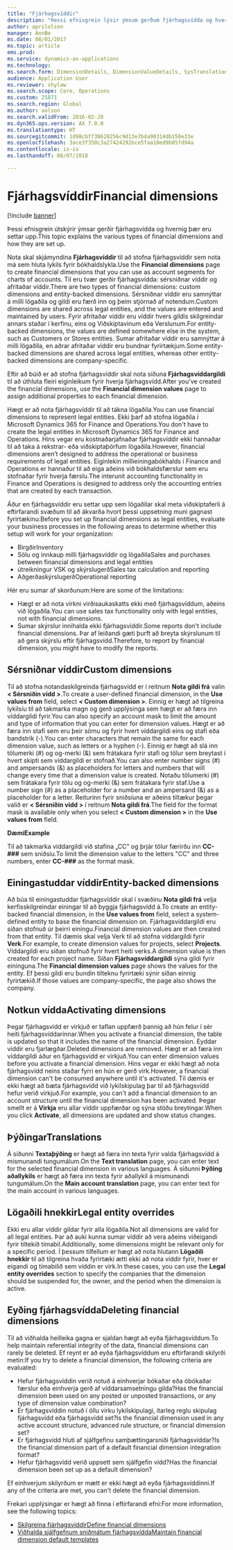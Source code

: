 ```yaml
---
title: "Fjárhagsvíddir"
description: "Þessi efnisgrein lýsir ýmsum gerðum fjárhagsvídda og hvernig þær eru settar upp."
author: aprilolson
manager: AnnBe
ms.date: 08/01/2017
ms.topic: article
ems.prod: 
ms.service: dynamics-ax-applications
ms.technology: 
ms.search.form: DimensionDetails, DimensionValueDetails, SysTranslationDetail
audience: Application User
ms.reviewer: shylaw
ms.search.scope: Core, Operations
ms.custom: 25871
ms.search.region: Global
ms.author: aolson
ms.search.validFrom: 2016-02-28
ms.dyn365.ops.version: AX 7.0.0
ms.translationtype: HT
ms.sourcegitcommit: 1d98cbff30620256c9d13e7b4a90314db150e33e
ms.openlocfilehash: 3ace3f350c3a27424292bce5faa10ed9b85fd94a
ms.contentlocale: is-is
ms.lasthandoff: 08/07/2018

---
```


# <a name="financial-dimensions"></a><span data-ttu-id="7438e-103">Fjárhagsvíddir</span><span class="sxs-lookup"><span data-stu-id="7438e-103">Financial dimensions</span></span>

[!include [banner](../includes/banner.md)]

<span data-ttu-id="7438e-104">Þessi efnisgrein útskýrir ýmsar gerðir fjárhagsvídda og hvernig þær eru settar upp.</span><span class="sxs-lookup"><span data-stu-id="7438e-104">This topic explains the various types of financial dimensions and how they are set up.</span></span>

<span data-ttu-id="7438e-105">Nota skal skjámyndina **Fjárhagsvíddir** til að stofna fjárhagsvíddir sem nota má sem hluta lykils fyrir bókhaldslykla.</span><span class="sxs-lookup"><span data-stu-id="7438e-105">Use the **Financial dimensions** page to create financial dimensions that you can use as account segments for charts of accounts.</span></span> <span data-ttu-id="7438e-106">Til eru tvær gerðir fjárhagsvídda: sérsniðnar víddir og afritaðar víddir.</span><span class="sxs-lookup"><span data-stu-id="7438e-106">There are two types of financial dimensions: custom dimensions and entity-backed dimensions.</span></span> <span data-ttu-id="7438e-107">Sérsniðnar víddir eru samnýttar á milli lögaðila og gildi eru færð inn og þeim stjórnað af notendum.</span><span class="sxs-lookup"><span data-stu-id="7438e-107">Custom dimensions are shared across legal entities, and the values are entered and maintained by users.</span></span> <span data-ttu-id="7438e-108">Fyrir afritaðar víddir eru víddir hvers gildis skilgreindar annars staðar í kerfinu, eins og Viðskiptavinum eða Verslunum.</span><span class="sxs-lookup"><span data-stu-id="7438e-108">For entity-backed dimensions, the values are defined somewhere else in the system, such as Customers or Stores entities.</span></span> <span data-ttu-id="7438e-109">Sumar afritaðar víddir eru samnýttar á milli lögaðila, en aðrar afritaðar víddir eru bundnar fyrirtækjum.</span><span class="sxs-lookup"><span data-stu-id="7438e-109">Some entity-backed dimensions are shared across legal entities, whereas other entity-backed dimensions are company-specific.</span></span> 

<span data-ttu-id="7438e-110">Eftir að búið er að stofna fjárhagsvíddir skal nota síðuna **Fjárhagsvíddargildi** til að úthluta fleiri eiginleikum fyrir hverja fjárhagsvídd.</span><span class="sxs-lookup"><span data-stu-id="7438e-110">After you've created the financial dimensions, use the **Financial dimension values** page to assign additional properties to each financial dimension.</span></span> 

<span data-ttu-id="7438e-111">Hægt er að nota fjárhagsvíddir til að tákna lögaðila.</span><span class="sxs-lookup"><span data-stu-id="7438e-111">You can use financial dimensions to represent legal entities.</span></span> <span data-ttu-id="7438e-112">Ekki þarf að stofna lögaðila í Microsoft Dynamics 365 for Finance and Operations.</span><span class="sxs-lookup"><span data-stu-id="7438e-112">You don't have to create the legal entities in Microsoft Dynamics 365 for Finance and Operations.</span></span> <span data-ttu-id="7438e-113">Hins vegar eru kostnaðarjafnaðar fjárhagsvíddir ekki hannaðar til að taka á rekstrar- eða viðskiptaþörfum lögaðila.</span><span class="sxs-lookup"><span data-stu-id="7438e-113">However, financial dimensions aren’t designed to address the operational or business requirements of legal entities.</span></span> <span data-ttu-id="7438e-114">Eiginlekin millieiningabókhalds í Finance and Operations er hannaður til að eiga aðeins við bókhaldsfærslur sem eru stofnaðar fyrir hverja færslu.</span><span class="sxs-lookup"><span data-stu-id="7438e-114">The interunit accounting functionality in Finance and Operations is designed to address only the accounting entries that are created by each transaction.</span></span> 

<span data-ttu-id="7438e-115">Áður en fjárhagsvíddir eru settar upp sem lögaðilar skal meta viðskiptaferli á eftirfarandi svæðum til að ákvarða hvort þessi uppsetning muni gagnast fyrirtækinu:</span><span class="sxs-lookup"><span data-stu-id="7438e-115">Before you set up financial dimensions as legal entities, evaluate your business processes in the following areas to determine whether this setup will work for your organization:</span></span>

- <span data-ttu-id="7438e-116">Birgðir</span><span class="sxs-lookup"><span data-stu-id="7438e-116">Inventory</span></span>
- <span data-ttu-id="7438e-117">Sölu og innkaup milli fjárhagsvíddir og lögaðila</span><span class="sxs-lookup"><span data-stu-id="7438e-117">Sales and purchases between financial dimensions and legal entities</span></span>
- <span data-ttu-id="7438e-118">útreikningur VSK og skýrslugerð</span><span class="sxs-lookup"><span data-stu-id="7438e-118">Sales tax calculation and reporting</span></span>
- <span data-ttu-id="7438e-119">Aðgerðaskýrslugerð</span><span class="sxs-lookup"><span data-stu-id="7438e-119">Operational reporting</span></span>

<span data-ttu-id="7438e-120">Hér eru sumar af skorðunum:</span><span class="sxs-lookup"><span data-stu-id="7438e-120">Here are some of the limitations:</span></span>

- <span data-ttu-id="7438e-121">Hægt er að nota virkni virðisaukaskatts ekki með fjárhagsvíddum, aðeins við lögaðila.</span><span class="sxs-lookup"><span data-stu-id="7438e-121">You can use sales tax functionality only with legal entities, not with financial dimensions.</span></span>
- <span data-ttu-id="7438e-122">Sumar skýrslur innihalda ekki fjárhagsvíddir.</span><span class="sxs-lookup"><span data-stu-id="7438e-122">Some reports don't include financial dimensions.</span></span> <span data-ttu-id="7438e-123">Þar af leiðandi gæti þurft að breyta skýrslunum til að gera skýrslu eftir fjárhagsvídd.</span><span class="sxs-lookup"><span data-stu-id="7438e-123">Therefore, to report by financial dimension, you might have to modify the reports.</span></span>

## <a name="custom-dimensions"></a><span data-ttu-id="7438e-124">Sérsniðnar víddir</span><span class="sxs-lookup"><span data-stu-id="7438e-124">Custom dimensions</span></span>

<span data-ttu-id="7438e-125">Til að stofna notandaskilgreinda fjárhagsvídd er í reitnum **Nota gildi frá** valin **&lt; Sérsniðin vídd &gt;**.</span><span class="sxs-lookup"><span data-stu-id="7438e-125">To create a user-defined financial dimension, in the **Use values from** field, select **&lt; Custom dimension &gt;**.</span></span> <span data-ttu-id="7438e-126">Einnig er hægt að tilgreina lykilsíu til að takmarka magn og gerð upplýsinga sem hægt er að færa inn víddargildi fyrir.</span><span class="sxs-lookup"><span data-stu-id="7438e-126">You can also specify an account mask to limit the amount and type of information that you can enter for dimension values.</span></span> <span data-ttu-id="7438e-127">Hægt er að færa inn stafi sem eru þeir sömu og fyrir hvert víddargildi eins og stafi eða bandstrik (-).</span><span class="sxs-lookup"><span data-stu-id="7438e-127">You can enter characters that remain the same for each dimension value, such as letters or a hyphen (-).</span></span> <span data-ttu-id="7438e-128">Einnig er hægt að slá inn tölumerki (\#) og og-merki (&) sem frátakara fyrir stafi og tölur sem breytast í hvert skipti sem víddargildi er stofnað.</span><span class="sxs-lookup"><span data-stu-id="7438e-128">You can also enter number signs (\#) and ampersands (&) as placeholders for letters and numbers that will change every time that a dimension value is created.</span></span> <span data-ttu-id="7438e-129">Notaðu tölumerki (\#) sem frátakara fyrir tölu og og-merki (&) sem frátakara fyrir staf.</span><span class="sxs-lookup"><span data-stu-id="7438e-129">Use a number sign (\#) as a placeholder for a number and an ampersand (&) as a placeholder for a letter.</span></span> <span data-ttu-id="7438e-130">Reiturinn fyrir sniðsíuna er aðeins tiltækur þegar valið er **&lt; Sérsniðin vídd &gt;** í reitnum **Nota gildi frá**.</span><span class="sxs-lookup"><span data-stu-id="7438e-130">The field for the format mask is available only when you select **&lt; Custom dimension &gt;** in the **Use values from** field.</span></span>

<span data-ttu-id="7438e-131">**Dæmi**</span><span class="sxs-lookup"><span data-stu-id="7438e-131">**Example**</span></span>

<span data-ttu-id="7438e-132">Til að takmarka víddargildi við stafina „CC“ og þrjár tölur færirðu inn **CC-\#\#\#** sem sniðsíu.</span><span class="sxs-lookup"><span data-stu-id="7438e-132">To limit the dimension value to the letters "CC" and three numbers, enter **CC-\#\#\#** as the format mask.</span></span>

## <a name="entity-backed-dimensions"></a><span data-ttu-id="7438e-133">Einingastuddar víddir</span><span class="sxs-lookup"><span data-stu-id="7438e-133">Entity-backed dimensions</span></span>

<span data-ttu-id="7438e-134">Að búa til einingastuddar fjárhagsvíddir skal í svæðinu **Nota gildi frá** velja kerfisskilgreindar einingar til að byggja fjárhagsvídd á.</span><span class="sxs-lookup"><span data-stu-id="7438e-134">To create an entity-backed financial dimension, in the **Use values from** field, select a system-defined entity to base the financial dimension on.</span></span> <span data-ttu-id="7438e-135">Fjárhagsvíddargildi eru síðan stofnuð úr þeirri einingu.</span><span class="sxs-lookup"><span data-stu-id="7438e-135">Financial dimension values are then created from that entity.</span></span> <span data-ttu-id="7438e-136">Til dæmis skal velja Verk til að stofna víddargildi fyrir **Verk**.</span><span class="sxs-lookup"><span data-stu-id="7438e-136">For example, to create dimension values for projects, select **Projects**.</span></span> <span data-ttu-id="7438e-137">Víddargildi eru síðan stofnuð fyrir hvert heiti verks.</span><span class="sxs-lookup"><span data-stu-id="7438e-137">A dimension value is then created for each project name.</span></span> <span data-ttu-id="7438e-138">Síðan **Fjárhagsvíddargildi** sýna gildi fyrir eininguna.</span><span class="sxs-lookup"><span data-stu-id="7438e-138">The **Financial dimension values** page shows the values for the entity.</span></span> <span data-ttu-id="7438e-139">Ef þessi gildi eru bundin tilteknu fyrirtæki sýnir síðan einnig fyrirtækið.</span><span class="sxs-lookup"><span data-stu-id="7438e-139">If those values are company-specific, the page also shows the company.</span></span>

## <a name="activating-dimensions"></a><span data-ttu-id="7438e-140">Notkun vídda</span><span class="sxs-lookup"><span data-stu-id="7438e-140">Activating dimensions</span></span>

<span data-ttu-id="7438e-141">Þegar fjárhagsvídd er virkjuð er taflan uppfærð þannig að hún felur í sér heiti fjárhagsvíddarinnar.</span><span class="sxs-lookup"><span data-stu-id="7438e-141">When you activate a financial dimension, the table is updated so that it includes the name of the financial dimension.</span></span> <span data-ttu-id="7438e-142">Eyddar víddir eru fjarlægðar.</span><span class="sxs-lookup"><span data-stu-id="7438e-142">Deleted dimensions are removed.</span></span> <span data-ttu-id="7438e-143">Hægt er að færa inn víddargildi áður en fjárhagsvídd er virkjuð.</span><span class="sxs-lookup"><span data-stu-id="7438e-143">You can enter dimension values before you activate a financial dimension.</span></span> <span data-ttu-id="7438e-144">Hins vegar er ekki hægt að nota fjárhagsvídd neins staðar fyrri en hún er gerð virk.</span><span class="sxs-lookup"><span data-stu-id="7438e-144">However, a financial dimension can't be consumed anywhere until it's activated.</span></span> <span data-ttu-id="7438e-145">Til dæmis er ekki hægt að bæta fjárhagsvídd við lykilskipulag þar til að fjárhagsvídd hefur verið virkjuð.</span><span class="sxs-lookup"><span data-stu-id="7438e-145">For example, you can't add a financial dimension to an account structure until the financial dimension has been activated.</span></span> <span data-ttu-id="7438e-146">Þegar smellt er á **Virkja** eru allar víddir uppfærðar og sýna stöðu breytingar.</span><span class="sxs-lookup"><span data-stu-id="7438e-146">When you click **Activate**, all dimensions are updated and show status changes.</span></span> 

## <a name="translations"></a><span data-ttu-id="7438e-147">Þýðingar</span><span class="sxs-lookup"><span data-stu-id="7438e-147">Translations</span></span>

<span data-ttu-id="7438e-148">Á síðunni **Textaþýðing** er hægt að færa inn texta fyrir valda fjárhagsvídd á mismunandi tungumálum.</span><span class="sxs-lookup"><span data-stu-id="7438e-148">On the **Text translation** page, you can enter text for the selected financial dimension in various languages.</span></span> <span data-ttu-id="7438e-149">Á síðunni **Þýðing aðallykils** er hægt að færa inn texta fyrir aðallykil á mismunandi tungumálum.</span><span class="sxs-lookup"><span data-stu-id="7438e-149">On the **Main account translation** page, you can enter text for the main account in various languages.</span></span> 

## <a name="legal-entity-overrides"></a><span data-ttu-id="7438e-150">Lögaðili hnekkir</span><span class="sxs-lookup"><span data-stu-id="7438e-150">Legal entity overrides</span></span>

<span data-ttu-id="7438e-151">Ekki eru allar víddir gildar fyrir alla lögaðila.</span><span class="sxs-lookup"><span data-stu-id="7438e-151">Not all dimensions are valid for all legal entities.</span></span> <span data-ttu-id="7438e-152">Þar að auki kunna sumar víddir að vera aðeins viðeigandi fyrir tiltekið tímabil.</span><span class="sxs-lookup"><span data-stu-id="7438e-152">Additionally, some dimensions might be relevant only for a specific period.</span></span> <span data-ttu-id="7438e-153">Í þessum tilfellum er hægt að nota hlutann **Lögaðili hnekkir** til að tilgreina hvaða fyrirtæki ætti ekki að nota víddir fyrir, hver er eigandi og tímabilið sem víddin er virk.</span><span class="sxs-lookup"><span data-stu-id="7438e-153">In these cases, you can use the **Legal entity overrides** section to specify the companies that the dimension should be suspended for, the owner, and the period when the dimension is active.</span></span>

## <a name="deleting-financial-dimensions"></a><span data-ttu-id="7438e-154">Eyðing fjárhagsvídda</span><span class="sxs-lookup"><span data-stu-id="7438e-154">Deleting financial dimensions</span></span>

<span data-ttu-id="7438e-155">Til að viðhalda heilleika gagna er sjaldan hægt að eyða fjárhagsvíddum.</span><span class="sxs-lookup"><span data-stu-id="7438e-155">To help maintain referential integrity of the data, financial dimensions can rarely be deleted.</span></span> <span data-ttu-id="7438e-156">Ef reynt er að eyða fjárhagsvíddum eru eftirfarandi skilyrði metin:</span><span class="sxs-lookup"><span data-stu-id="7438e-156">If you try to delete a financial dimension, the following criteria are evaluated:</span></span>

- <span data-ttu-id="7438e-157">Hefur fjárhagsvíddin verið notuð á einhverjar bókaðar eða óbókaðar færslur eða einhverja gerð af víddarsamsetningu gilda?</span><span class="sxs-lookup"><span data-stu-id="7438e-157">Has the financial dimension been used on any posted or unposted transactions, or any type of dimension value combination?</span></span>
- <span data-ttu-id="7438e-158">Er fjárhagsvíddin notuð í öllu virku lykilskipulagi, ítarleg reglu skipulag fjárhagsvídd eða fjárhagsvídd set?</span><span class="sxs-lookup"><span data-stu-id="7438e-158">Is the financial dimension used in any active account structure, advanced rule structure, or financial dimension set?</span></span>
- <span data-ttu-id="7438e-159">Er fjárhagsvídd hluti af sjálfgefinu samþættingarsniði fjárhagsvíddar?</span><span class="sxs-lookup"><span data-stu-id="7438e-159">Is the financial dimension part of a default financial dimension integration format?</span></span>
- <span data-ttu-id="7438e-160">Hefur fjárhagsvídd verið uppsett sem sjálfgefin vídd?</span><span class="sxs-lookup"><span data-stu-id="7438e-160">Has the financial dimension been set up as a default dimension?</span></span>

<span data-ttu-id="7438e-161">Ef einhverjum skilyrðum er mætt er ekki hægt að eyða fjárhagsvíddinni.</span><span class="sxs-lookup"><span data-stu-id="7438e-161">If any of the criteria are met, you can't delete the financial dimension.</span></span>


<span data-ttu-id="7438e-162">Frekari upplýsingar er hægt að finna í eftirfarandi efni:</span><span class="sxs-lookup"><span data-stu-id="7438e-162">For more information, see the following topics:</span></span>
- [<span data-ttu-id="7438e-163">Skilgreina fjárhagsvíddir</span><span class="sxs-lookup"><span data-stu-id="7438e-163">Define financial dimensions</span></span>](tasks/define-financial-dimensions.md)
- [<span data-ttu-id="7438e-164">Viðhalda sjálfgefnum sniðmátum fjárhagsvídda</span><span class="sxs-lookup"><span data-stu-id="7438e-164">Maintain financial dimension default templates</span></span>](tasks/maintain-financial-dimension-default-templates.md)

